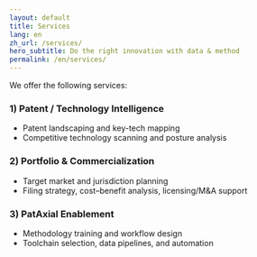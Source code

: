 ```yaml
---
layout: default
title: Services
lang: en
zh_url: /services/
hero_subtitle: Do the right innovation with data & method
permalink: /en/services/
---
```



We offer the following services:

### 1) Patent / Technology Intelligence
- Patent landscaping and key-tech mapping
- Competitive technology scanning and posture analysis

### 2) Portfolio & Commercialization
- Target market and jurisdiction planning
- Filing strategy, cost–benefit analysis, licensing/M&A support

### 3) PatAxial Enablement
- Methodology training and workflow design
- Toolchain selection, data pipelines, and automation
